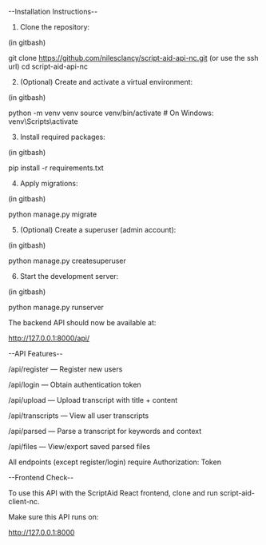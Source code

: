 --Installation Instructions--

1. Clone the repository:

(in gitbash)

git clone https://github.com/nilesclancy/script-aid-api-nc.git (or use the ssh url)
cd script-aid-api-nc

2. (Optional) Create and activate a virtual environment:

(in gitbash)

python -m venv venv
source venv/bin/activate # On Windows: venv\Scripts\activate

3. Install required packages:

(in gitbash)

pip install -r requirements.txt

4. Apply migrations:

(in gitbash)

python manage.py migrate

5. (Optional) Create a superuser (admin account):

(in gitbash)

python manage.py createsuperuser

6. Start the development server:

(in gitbash)

python manage.py runserver

The backend API should now be available at:

http://127.0.0.1:8000/api/

--API Features--

/api/register — Register new users

/api/login — Obtain authentication token

/api/upload — Upload transcript with title + content

/api/transcripts — View all user transcripts

/api/parsed — Parse a transcript for keywords and context

/api/files — View/export saved parsed files

All endpoints (except register/login) require Authorization: Token <your-token>

--Frontend Check--

To use this API with the ScriptAid React frontend, clone and run script-aid-client-nc.

Make sure this API runs on:

http://127.0.0.1:8000
